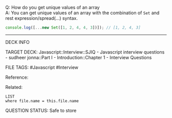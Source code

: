 Q: How do you get unique values of an array  
A: You can get unique values of an array with the combination of `Set` and rest expression/spread(...) syntax.
```javascript
console.log([...new Set([1, 2, 4, 4, 3])]); // [1, 2, 4, 3]
```
<!--ID: 1693596689720-->

---

DECK INFO

TARGET DECK: Javascript::Interview::SJIQ - Javascript interview questions - sudheer jonna::Part I - Introduction::Chapter 1 - Interview Questions

FILE TAGS: #Javascript #Interview

Reference:

Related:

```dataview
LIST
where file.name = this.file.name
```

QUESTION STATUS: Safe to store